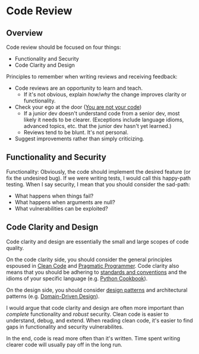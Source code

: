 Code Review
===========

Overview
--------

Code review should be focused on four things:

- Functionality and Security
- Code Clarity and Design

Principles to remember when writing reviews and receiving feedback:

- Code reviews are an opportunity to learn and teach.
    - If it's not obvious, explain _how_/_why_ the change improves clarity or functionality.
- Check your ego at the door ([You are not your code](http://www.hanselman.com/blog/YouAreNotYourCode.aspx))
    - If a junior dev doesn't understand code from a senior dev, most likely it needs to be
      clearer. (Exceptions include language idioms, advanced topics, etc. that the junior dev
      hasn't yet learned.)
    - Reviews tend to be blunt. It's not personal.
- Suggest improvements rather than simply criticizing.


Functionality and Security
--------------------------

Functionality: Obviously, the code should implement the desired feature (or fix the undesired bug).
If we were writing tests, I would call this happy-path testing. When I say security, I mean that
you should consider the sad-path:

- What happens when things fail?
- What happens when arguments are null?
- What vulnerabilities can be exploited?


Code Clarity and Design
-----------------------

Code clarity and design are essentially the small and large scopes of code quality.

On the code clarity side, you should consider the general principles espoused in
[Clean Code](http://www.amazon.com/Clean-Code-Handbook-Software-Craftsmanship/dp/0132350882/ref=sr_1_2?ie=UTF8&qid=1455681555&sr=8-2&keywords=clean+coder)
and [Pragmatic Programmer](http://www.amazon.com/Pragmatic-Programmer-Journeyman-Master/dp/020161622X/ref=sr_1_1?ie=UTF8&qid=1455681575&sr=8-1&keywords=pragmatic+programmer).
Code clarity also means that you should be adhering to
[standards and conventions](https://www.python.org/dev/peps/pep-0008/) and the idioms of your
specific language (e.g. [Python Cookbook](http://www.amazon.com/Python-Cookbook-Third-David-Beazley/dp/1449340377/ref=sr_1_1?ie=UTF8&qid=1455681599&sr=8-1&keywords=python+cookbook)).

On the design side, you should consider [design patterns](http://gameprogrammingpatterns.com/contents.html)
and architectural patterns (e.g. [Domain-Driven Design](https://www.amazon.com/Implementing-Domain-Driven-Design-Vaughn-Vernon/dp/0321834577/ref=sr_1_fkmr0_1?s=books&ie=UTF8&qid=1493257769)).

I would argue that code clarity and design are often more important than _complete_ functionality
and _robust_ security. Clean code is easier to understand, debug, and extend. When reading clean
code, it's easier to find gaps in functionality and security vulnerabilites.

In the end, code is read more often than it's written. Time spent writing clearer code will usually
pay off in the long run.
